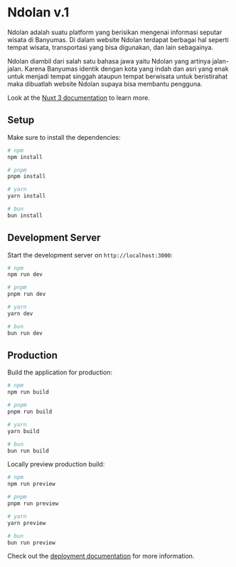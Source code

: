 # Ndolan v.1

Ndolan adalah suatu platform yang berisikan mengenai informasi seputar wisata di Banyumas. Di dalam website Ndolan terdapat berbagai hal seperti tempat wisata, transportasi yang bisa digunakan, dan lain sebagainya.

Ndolan diambil dari salah satu bahasa jawa yaitu Ndolan yang artinya jalan-jalan. Karena Banyumas identik dengan kota yang indah dan asri yang enak untuk menjadi tempat singgah ataupun tempat berwisata untuk beristirahat maka dibuatlah website Ndolan supaya bisa membantu pengguna.

Look at the [Nuxt 3 documentation](https://nuxt.com/docs/getting-started/introduction) to learn more.

## Setup

Make sure to install the dependencies:

```bash
# npm
npm install

# pnpm
pnpm install

# yarn
yarn install

# bun
bun install
```

## Development Server

Start the development server on `http://localhost:3000`:

```bash
# npm
npm run dev

# pnpm
pnpm run dev

# yarn
yarn dev

# bun
bun run dev
```

## Production

Build the application for production:

```bash
# npm
npm run build

# pnpm
pnpm run build

# yarn
yarn build

# bun
bun run build
```

Locally preview production build:

```bash
# npm
npm run preview

# pnpm
pnpm run preview

# yarn
yarn preview

# bun
bun run preview
```

Check out the [deployment documentation](https://nuxt.com/docs/getting-started/deployment) for more information.
